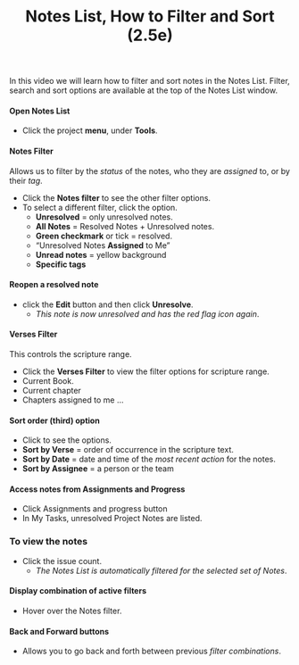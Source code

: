 ﻿---
title: Notes List, How to Filter and Sort (2.5e)
---
In this video we will learn how to filter and sort notes in the Notes List. Filter, search and sort options are available at the top of the Notes List window.

#### Open Notes List

-   Click the project **menu**, under **Tools**.

#### Notes Filter

Allows us to filter by the *status* of the notes, who they are *assigned* to, or by their *tag*.

-   Click the **Notes filter** to see the other filter options.
-   To select a different filter, click the option.
    -   **Unresolved** = only unresolved notes.
    -   **All Notes** = Resolved Notes + Unresolved notes.
    -   **Green checkmark** or tick = resolved.
    -   “Unresolved Notes **Assigned** to Me”
    -   **Unread notes** = yellow background
    -   **Specific tags**

#### Reopen a resolved note

-   click the **Edit** button and then click **Unresolve**.
    -  *This note is now unresolved and has the red flag icon again*.

#### Verses Filter

This controls the scripture range.

-   Click the **Verses Filter** to view the filter options for scripture range.
-   Current Book.
-   Current chapter
-   Chapters assigned to me …

#### Sort order (third) option

-   Click to see the options.
-   **Sort by Verse** = order of occurrence in the scripture text.
-   **Sort by Date** = date and time of the *most* *recent action* for the notes.
-   **Sort by Assignee** = a person or the team

#### Access notes from Assignments and Progress

-   Click Assignments and progress button
-   In My Tasks, unresolved Project Notes are listed.

### To view the notes

-   Click the issue count.
    -  *The Notes List is automatically filtered for the selected set of Notes*.

#### Display combination of active filters

-   Hover over the Notes filter.

#### Back and Forward buttons

-   Allows you to go back and forth between previous *filter combinations*.
